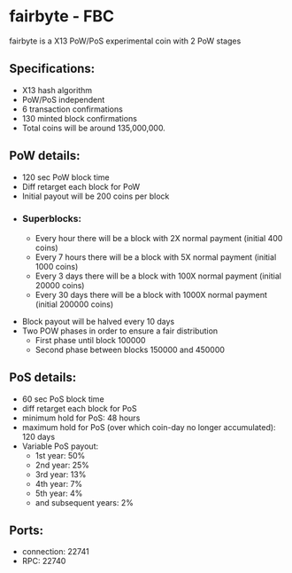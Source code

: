 # fairbyte - FBC #

fairbyte is a X13 PoW/PoS experimental coin with 2 PoW stages

## Specifications: ##
*  X13 hash algorithm
*  PoW/PoS independent
*  6 transaction confirmations 
*  130 minted block confirmations
*  Total coins will be around 135,000,000.


## PoW details: ##
*  120 sec PoW block time
*  Diff retarget each block for PoW
*  Initial payout will be 200 coins per block

+ ### Superblocks: ###
	*  Every hour there will be a block with 2X normal payment (initial 400 coins)
    *  Every 7 hours there will be a block with 5X normal payment (initial 1000 coins)
    *  Every 3 days there will be a block with 100X normal payment (initial 20000 coins)
    -  Every 30 days there will be a block with 1000X normal payment (initial 200000 coins)

*  Block payout will be halved every 10 days
*  Two POW phases in order to ensure a fair distribution
	* First phase until block 100000
	* Second phase between blocks 150000 and 450000

## PoS details: ##
*  60 sec PoS block time
*  diff retarget each block for PoS
*  minimum hold for PoS: 48 hours
*  maximum hold for PoS (over which coin-day no longer accumulated): 120 days
*  Variable PoS payout:
    *  1st year:  50%
    *  2nd year: 25%
    *  3rd year: 13%
    *  4th year: 7%
    *  5th year: 4%
    *  and subsequent years: 2%

## Ports: ##
* connection:	22741
* RPC:		22740